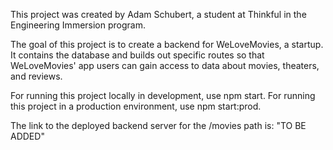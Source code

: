 This project was created by Adam Schubert, a student at Thinkful in the Engineering Immersion program.

The goal of this project is to create a backend for WeLoveMovies, a startup. It contains the database and builds out specific routes so that WeLoveMovies' app users can gain access to data about movies, theaters, and reviews.

For running this project locally in development, use npm start. For running this project in a production environment, use npm start:prod.

The link to the deployed backend server for the /movies path is: "TO BE ADDED"
